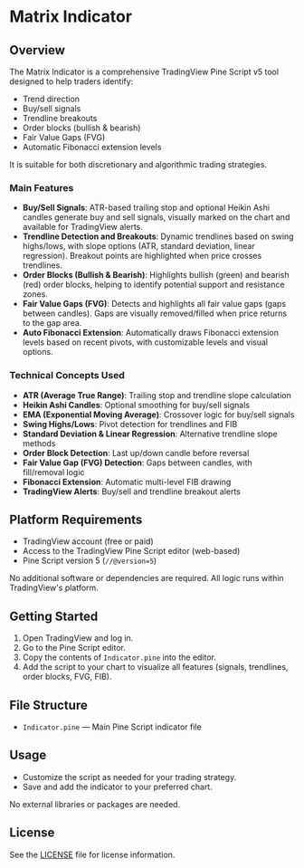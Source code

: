 


# Matrix Indicator

## Overview


The Matrix Indicator is a comprehensive TradingView Pine Script v5 tool designed to help traders identify:
- Trend direction
- Buy/sell signals
- Trendline breakouts
- Order blocks (bullish & bearish)
- Fair Value Gaps (FVG)
- Automatic Fibonacci extension levels

It is suitable for both discretionary and algorithmic trading strategies.




### Main Features

- **Buy/Sell Signals**: ATR-based trailing stop and optional Heikin Ashi candles generate buy and sell signals, visually marked on the chart and available for TradingView alerts.
- **Trendline Detection and Breakouts**: Dynamic trendlines based on swing highs/lows, with slope options (ATR, standard deviation, linear regression). Breakout points are highlighted when price crosses trendlines.
- **Order Blocks (Bullish & Bearish)**: Highlights bullish (green) and bearish (red) order blocks, helping to identify potential support and resistance zones.
- **Fair Value Gaps (FVG)**: Detects and highlights all fair value gaps (gaps between candles). Gaps are visually removed/filled when price returns to the gap area.
- **Auto Fibonacci Extension**: Automatically draws Fibonacci extension levels based on recent pivots, with customizable levels and visual options.


### Technical Concepts Used

- **ATR (Average True Range)**: Trailing stop and trendline slope calculation
- **Heikin Ashi Candles**: Optional smoothing for buy/sell signals
- **EMA (Exponential Moving Average)**: Crossover logic for buy/sell signals
- **Swing Highs/Lows**: Pivot detection for trendlines and FIB
- **Standard Deviation & Linear Regression**: Alternative trendline slope methods
- **Order Block Detection**: Last up/down candle before reversal
- **Fair Value Gap (FVG) Detection**: Gaps between candles, with fill/removal logic
- **Fibonacci Extension**: Automatic multi-level FIB drawing
- **TradingView Alerts**: Buy/sell and trendline breakout alerts


## Platform Requirements

- TradingView account (free or paid)
- Access to the TradingView Pine Script editor (web-based)
- Pine Script version 5 (`//@version=5`)

No additional software or dependencies are required. All logic runs within TradingView's platform.


## Getting Started

1. Open TradingView and log in.
2. Go to the Pine Script editor.
3. Copy the contents of `Indicator.pine` into the editor.
4. Add the script to your chart to visualize all features (signals, trendlines, order blocks, FVG, FIB).


## File Structure

- `Indicator.pine` — Main Pine Script indicator file


## Usage

- Customize the script as needed for your trading strategy.
- Save and add the indicator to your preferred chart.

No external libraries or packages are needed.


## License
See the [LICENSE](LICENSE) file for license information.
